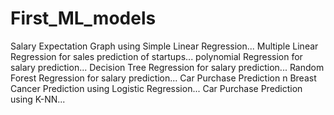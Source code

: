 # First_ML_models
Salary Expectation Graph using Simple Linear Regression...
Multiple Linear Regression for sales prediction of startups...
polynomial Regression for salary prediction...
Decision Tree Regression for salary prediction...
Random Forest Regression for salary prediction...
Car Purchase Prediction n Breast Cancer Prediction using Logistic Regression...
Car Purchase Prediction using K-NN...

